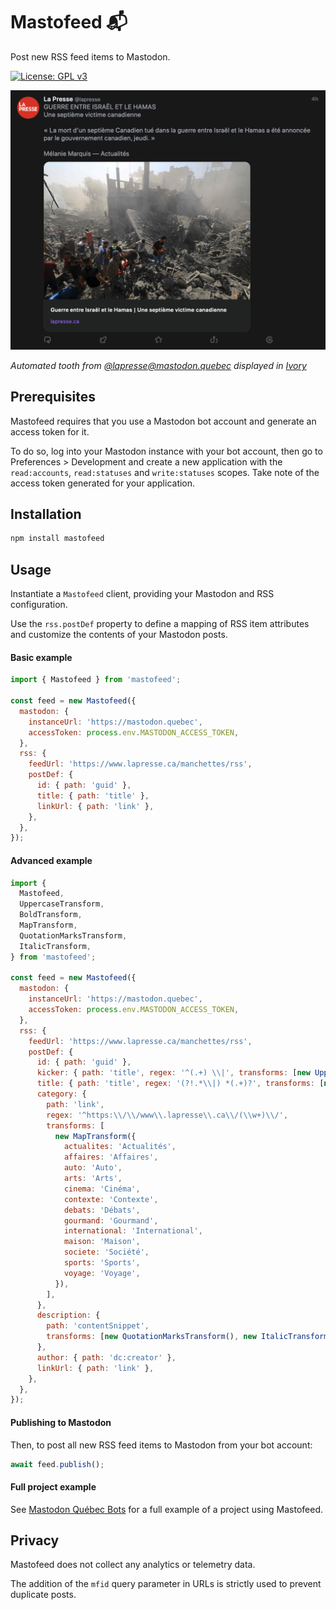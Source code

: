 # Mastofeed 📬

Post new RSS feed items to Mastodon.

[![License: GPL v3](https://img.shields.io/badge/License-GPLv3-blue.svg)](https://www.gnu.org/licenses/gpl-3.0)

![Screenshot](./screenshot.png)

*Automated tooth from [@lapresse@mastodon.quebec](https://mastodon.quebec/@lapresse) displayed in [Ivory](https://tapbots.com/ivory/mac/)*

## Prerequisites

Mastofeed requires that you use a Mastodon bot account and generate an access token for it.

To do so, log into your Mastodon instance with your bot account, then go to Preferences > Development and create a new
application with the `read:accounts`, `read:statuses` and `write:statuses` scopes. Take note of the access token
generated for your application.

## Installation

```bash
npm install mastofeed
```

## Usage

Instantiate a `Mastofeed` client, providing your Mastodon and RSS configuration.

Use the `rss.postDef` property to define a mapping of RSS item attributes and customize the contents of your Mastodon
posts.

#### Basic example

```js
import { Mastofeed } from 'mastofeed';

const feed = new Mastofeed({
  mastodon: {
    instanceUrl: 'https://mastodon.quebec',
    accessToken: process.env.MASTODON_ACCESS_TOKEN,
  },
  rss: {
    feedUrl: 'https://www.lapresse.ca/manchettes/rss',
    postDef: {
      id: { path: 'guid' },
      title: { path: 'title' },
      linkUrl: { path: 'link' },
    },
  },
});
```

#### Advanced example

```js
import {
  Mastofeed,
  UppercaseTransform,
  BoldTransform,
  MapTransform,
  QuotationMarksTransform,
  ItalicTransform,
} from 'mastofeed';

const feed = new Mastofeed({
  mastodon: {
    instanceUrl: 'https://mastodon.quebec',
    accessToken: process.env.MASTODON_ACCESS_TOKEN,
  },
  rss: {
    feedUrl: 'https://www.lapresse.ca/manchettes/rss',
    postDef: {
      id: { path: 'guid' },
      kicker: { path: 'title', regex: '^(.+) \\|', transforms: [new UppercaseTransform()] },
      title: { path: 'title', regex: '(?!.*\\|) *(.+)?', transforms: [new BoldTransform()] },
      category: {
        path: 'link',
        regex: '^https:\\/\\/www\\.lapresse\\.ca\\/(\\w+)\\/',
        transforms: [
          new MapTransform({
            actualites: 'Actualités',
            affaires: 'Affaires',
            auto: 'Auto',
            arts: 'Arts',
            cinema: 'Cinéma',
            contexte: 'Contexte',
            debats: 'Débats',
            gourmand: 'Gourmand',
            international: 'International',
            maison: 'Maison',
            societe: 'Société',
            sports: 'Sports',
            voyage: 'Voyage',
          }),
        ],
      },
      description: {
        path: 'contentSnippet',
        transforms: [new QuotationMarksTransform(), new ItalicTransform()],
      },
      author: { path: 'dc:creator' },
      linkUrl: { path: 'link' },
    },
  },
});
```

#### Publishing to Mastodon

Then, to post all new RSS feed items to Mastodon from your bot account:

```js
await feed.publish();
```

#### Full project example

See [Mastodon Québec Bots](https://github.com/pascal-giguere/mastodon-quebec-bots) for a full example of a project using Mastofeed.

## Privacy

Mastofeed does not collect any analytics or telemetry data.

The addition of the `mfid` query parameter in URLs is strictly used to prevent duplicate posts.
